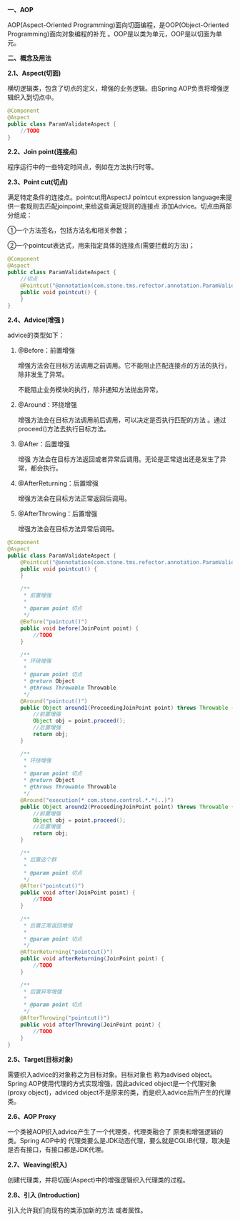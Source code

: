 **一、AOP**

AOP(Aspect-Oriented Programming)面向切面编程，是OOP(Object-Oriented Programming)面向对象编程的补充 。OOP是以类为单元，OOP是以切面为单元。

**二、概念及用法**

**2.1、Aspect(切面)**

横切逻辑类，包含了切点的定义，增强的业务逻辑。由Spring AOP负责将增强逻辑织入到切点中。

```java
@Component
@Aspect
public class ParamValidateAspect { 
    //TODO
}
```

**2.2、Join point(连接点)**

程序运行中的一些特定时间点，例如在方法执行时等。

**2.3、Point cut(切点)**

满足特定条件的连接点。pointcut用AspectJ pointcut expression language来提供一套规则去匹配joinpoint,来给这些满足规则的连接点 添加Advice。切点由两部分组成：

①一个方法签名，包括方法名和相关参数；

②一个pointcut表达式，用来指定具体的连接点(需要拦截的方法)；

```java
@Component
@Aspect
public class ParamValidateAspect {
    //切点 
    @Pointcut("@annotation(com.stone.tms.refector.annotation.ParamValidate)")
    public void pointcut() {
    }
}

```

**2.4、Advice(增强 )**

advice的类型如下：

1. @Before：前置增强

   增强方法会在目标方法调用之前调用。它不能阻止匹配连接点的方法的执行，除非发生了异常。

   不能阻止业务模块的执行，除非通知方法抛出异常。

2. @Around：环绕增强

   增强方法会在目标方法调用前后调用，可以决定是否执行匹配的方法 。通过proceed()方法去执行目标方法。

3. @After：后置增强

   增强 方法会在目标方法返回或者异常后调用。无论是正常退出还是发生了异常，都会执行。

4. @AfterReturning：后置增强

   增强方法会在目标方法正常返回后调用。

5. @AfterThrowing：后置增强

   增强方法会在目标方法异常后调用。

```java
@Component
@Aspect
public class ParamValidateAspect {
    @Pointcut("@annotation(com.stone.tms.refector.annotation.ParamValidate)")
    public void pointcut() {
    }

    /**
     * 前置增强
     *
     * @param point 切点
     */
    @Before("pointcut()")
    public void before(JoinPoint point) {
        //TODO
    }

    /**
     * 环绕增强
     *
     * @param point 切点
     * @return Object
     * @throws Throwable Throwable
     */
    @Around("pointcut()")
    public Object around1(ProceedingJoinPoint point) throws Throwable {
        //前置增强
        Object obj = point.proceed();
        //后置增强
        return obj;
    }

    /**
     * 环绕增强
     *
     * @param point 切点
     * @return Object
     * @throws Throwable Throwable
     */
    @Around("execution(* com.stone.control.*.*(..)")
    public Object around2(ProceedingJoinPoint point) throws Throwable {
        //前置增强
        Object obj = point.proceed();
        //后置增强
        return obj;
    }

    /**
     * 后置这个群
     *
     * @param point 切点
     */
    @After("pointcut()")
    public void after(JoinPoint point) {
        //TODO
    }

    /**
     * 后置正常返回增强
     *
     * @param point 切点
     */
    @AfterReturning("pointcut()")
    public void afterReturning(JoinPoint point) {
        //TODO
    }

    /**
     * 后置异常增强
     *
     * @param point 切点
     */
    @AfterThrowing("pointcut()")
    public void afterThrowing(JoinPoint point) {
        //TODO
    }
}

```

**2.5、Target(目标对象)**

需要织入advice的对象称之为目标对象。目标对象也 称为advised object。Spring AOP使用代理的方式实现增强，因此adviced object是一个代理对象(proxy object)，adviced object不是原来的类，而是织入advice后所产生的代理类。

**2.6、AOP Proxy**

一个类被AOP织入advice产生了一个代理类，代理类融合了 原类和增强逻辑的类。Spring AOP中的 代理类要么是JDK动态代理，要么就是CGLIB代理，取决是是否有接口，有接口都是JDK代理。

**2.7、Weaving(织入)**

创建代理类，并将切面(Aspect)中的增强逻辑织入代理类的过程。

**2.8、引入 (Introduction)**

引入允许我们向现有的类添加新的方法 或者属性。




